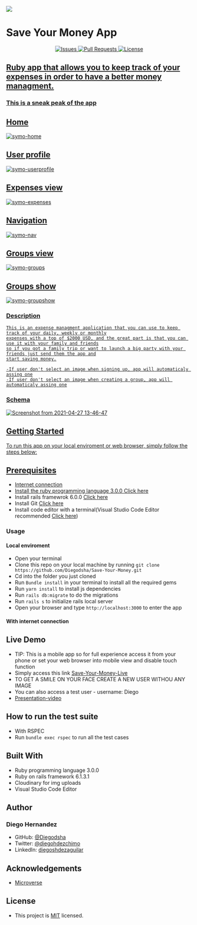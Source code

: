 ![](https://img.shields.io/badge/Microverse-blueviolet)

# **Save Your Money App**

<p align="center">
    <a href="https://github.com/Diegodsha/Save-Your-Money/issues">
    <img src="https://img.shields.io/github/issues-raw/Diegodsha/Save-Your-Money?style=for-the-badge"
         alt="Issues">
     <a href="https://github.com/Diegodsha/Save-Your-Money/pulls">
    <img src="https://img.shields.io/github/issues-pr/Diegodsha/Save-Your-Money?style=for-the-badge"
         alt="Pull Requests">
     <a href="https://github.com/Diegodsha/Save-Your-Money/blob/main/LICENSE">
    <img src="https://img.shields.io/github/license/Diegodsha/Save-Your-Money?style=for-the-badge"
         alt="License">
</p>

## Ruby app that allows you to keep track of your expenses in order to have a better money managment.

### This is a sneak peak of the app

## Home

![symo-home](https://user-images.githubusercontent.com/70416006/116475695-cf582b00-a83f-11eb-8e1b-60d10f0dd978.png)

## User profile

![symo-userprofile](https://user-images.githubusercontent.com/70416006/116475692-cebf9480-a83f-11eb-8ce4-f888f2bc9bb7.png)

## Expenses view

![symo-expenses](https://user-images.githubusercontent.com/70416006/116475679-ccf5d100-a83f-11eb-90e8-51255b44e5e7.png)

## Navigation

![symo-nav](https://user-images.githubusercontent.com/70416006/116475688-ce26fe00-a83f-11eb-8e82-c3c1bc6c9a41.png)

## Groups view

![symo-groups](https://user-images.githubusercontent.com/70416006/116475684-ce26fe00-a83f-11eb-94c6-0256f26acdba.png)

## Groups show

![symo-groupshow](https://user-images.githubusercontent.com/70416006/116475675-cc5d3a80-a83f-11eb-9726-938b3b20ef43.png)

### Description

    This is an expense managment application that you can use to keep track of your daily, weekly or monthly
    expenses with a top of $2000 USD, and the great part is that you can use it with your family and friends
    so if you got a family trip or want to launch a big party with your friends just send them the app and
    start saving money.

    -If user don't select an image when signing up, app will automaticaly assing one
    -If user don't select an image when creating a group, app will automaticaly assing one

### Schema

![Screenshot from 2021-04-27 13-46-47](https://user-images.githubusercontent.com/70416006/116478497-c23d3b00-a843-11eb-85d2-8928f3adc9fc.png)

## Getting Started

To run this app on your local enviroment or web browser, simply follow the steps below:

## Prerequisites

- Internet connection
- Install the ruby programming language 3.0.0 [Click here](https://www.ruby-lang.org/en/documentation/installation/)
- Install rails framewrok 6.0.0 [Click here](https://rubyonrails.org/)
- Install Git [Click here](https://git-scm.com/)
- Install code editor with a terminal(Visual Studio Code Editor recommended [Click here](https://code.visualstudio.com/))

### Usage

#### Local enviroment

- Open your terminal
- Clone this repo on your local machine by running `git clone https://github.com/Diegodsha/Save-Your-Money.git`
- Cd into the folder you just cloned
- Run `Bundle install` in your terminal to install all the required gems
- Run `yarn install` to install js dependencies
- Run `rails db:migrate` to do the migrations
- Run `rails s` to initialize rails local server
- Open your browser and type `http://localhost:3000` to enter the app

#### With internet connection

## Live Demo

- TIP: This is a mobile app so for full experience access it from your phone or set your web browser into mobile view and disable touch function
- Simply access this link [Save-Your-Money-Live](https://symoney.herokuapp.com/log)
- TO GET A SMILE ON YOUR FACE CREATE A NEW USER WITHOU ANY IMAGE
- You can also access a test user - username: Diego
- [Presentation-video](https://www.loom.com/share/c442ee053c874ae898561d98663caefe?sharedAppSource=personal_library)

## How to run the test suite

- With RSPEC
- Run `bundle exec rspec` to run all the test cases

## Built With

- Ruby programming language 3.0.0
- Ruby on rails framework 6.1.3.1
- Cloudinary for img uploads
- Visual Studio Code Editor

## Author

### Diego Hernandez

- GitHub: [@Diegodsha](https://github.com/Diegodsha)
- Twitter: [@diegohdezchimo](https://twitter.com/diegohdezchimo)
- LinkedIn: [diegoshdezaguilar](https://www.linkedin.com/in/diegoshdezaguilar/)

## Acknowledgements

- [Microverse](https://www.microverse.org)

## License

- This project is [MIT](https://github.com/Diegodsha/Save-Your-Money/blob/main/LICENSE) licensed.

